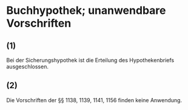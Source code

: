 # Buchhypothek; unanwendbare Vorschriften



## (1)

 Bei der Sicherungshypothek ist die Erteilung des Hypothekenbriefs ausgeschlossen.

## (2)

 Die Vorschriften der §§ 1138, 1139, 1141, 1156 finden keine Anwendung. 

